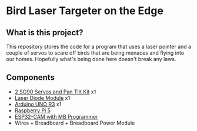 # Bird Laser Targeter on the Edge

## What is this project?

This repository stores the code for a program that uses a laser pointer and a couple of servos to scare off birds that are being menaces and flying into our homes. Hopefully what's being done here doesn't break any laws.

## Components

- [2 SG90 Servos and Pan Tilt Kit](https://sg.cytron.io/p-pan-tilt-servo-kit-for-camera-unassembled) x1
- [Laser Diode Module](https://shopee.sg/kuriosity.sg/8657033875) x1
- [Arduino UNO R3](https://shopee.sg/kuriosity.sg/27759981980) x1
- [Raspberry Pi 5](https://sg.cytron.io/p-raspberry-pi-5)
- [ESP32-CAM with MB Programmer](https://shopee.sg/kuriosity.sg/8557052439)
- Wires + Breadboard + Breadboard Power Module